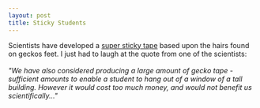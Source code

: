 ```yaml
--- 
layout: post
title: Sticky Students
---
```

Scientists have developed a [super sticky tape](http://news.bbc.co.uk/1/hi/sci/tech/2953852.stm "super sticky tape") based upon the hairs found on geckos feet. I just had to laugh at the quote from one of the scientists:<br /><br /><i>"We have also considered producing a large amount of gecko tape - sufficient amounts to enable a student to hang out of a window of a tall building. However it would cost too much money, and would not benefit us scientifically..." <br /></i>
